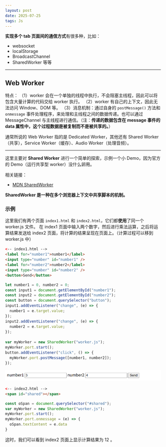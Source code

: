 ```yaml
---
layout: post
date: 2025-07-25
tags: Js
---
```


<!-- # Worker 之 SharedWorker 初探 —— 多个页面间共享资源 -->

**实现多个 tab 页面间的通信方式**有很多种，比如：

- websocket
- localStorage
- BroadcastChannel
- SharedWorker
等等

-----

## Web Worker

特点：
（1）worker 会在一个单独的线程中执行，不会阻塞主线程，因此可以将包含大量计算的代码交给 worker 执行。
（2）worker 有自己的上下文，因此无法访问 Window、DOM 等。
（3）消息机制：通过自身的 `postMessage()` 方法和 `onmessage` 事件处理程序，来处理和主线程之间的数据传递。也可以通过 MessageChannel 与主线程进行通信。（注：**传递的数据包含在 message 事件的 data 属性中，这个过程数据是被复制而不是被共享的。**）

通常所说的 Web Worker 指的是 Dedicated Worker，其他还有 Shared Worker（共享），Service Worker（缓存）、Audio Worker（处理音频）。

------------------------------------

这里主要对 **Shared Worker** 进行一个简单的探索，示例一个小 Demo，因为官方的 Demo（运行共享型 worker）没什么卵用。

相关链接：

- [MDN SharedWorker](https://developer.mozilla.org/zh-CN/docs/Web/API/SharedWorker)

**SharedWorker 是一种在多个浏览器上下文中共享脚本的机制。**

### 示例

这里我们有两个页面 `index1.html` 和 `index2.html`，它们都**使用**了同一个 worker.js 文件。
在 index1 页面中输入两个数字，然后进行乘法运算，之后将运算结果发送给 index2 页面，将计算的结果呈现在页面上。（计算过程可以移到 worker.js 中）

```html
<-- index1.html -->
<label for="number1">number1</label>
<input type="number" id="number1" />
<label for="number2">number2</label>
<input type="number" id="number2" />
<button>Send</button>
```

```js
let number1 = 0, number2 = 0;
const input1 = document.getElementById("number1");
const input2 = document.getElementById("number2");
const button = document.querySelector("button");
input1.addEventListener("change", (e) => {
  number1 = e.target.value;
});
input2.addEventListener("change", (e) => {
  number2 = e.target.value;
});

var myWorker = new SharedWorker("worker.js");
myWorker.port.start();
button.addEventListener("click", () => {
  myWorker.port.postMessage([number1, number2]);
});
```

![Description](/images//090237-74282542.png)

```html
<-- index2.html -->
<span id="shared"></span>
```

```js
const oSpan = document.querySelector("#shared");
var myWorker = new SharedWorker("worker.js");
myWorker.port.start();
myWorker.port.onmessage = (e) => {
  oSpan.textContent = e.data
}
```
这时，我们可以看到 index2 页面上显示计算结果为 12 。